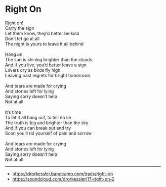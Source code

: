 # Right On

Right on!\
Carry the sign\
Let them know, they’d better be kind\
Don’t let go at all\
The night is yours to leave it all behind\
\
Hang on\
The sun is shining brighter than the clouds\
And if you live, you’d better leave a sign\
Lovers cry as birds fly high\
Leaving past regrets for bright tomorrows\
\
And tears are made for crying\
And stories left for lying\
Saying sorry doesn’t help\
Not at all\
\
It’s time\
To let it all hang out, to tell no lie\
The truth is big and brighter than the sky\
And if you can break out and try\
Soon you’ll rid yourself of pain and sorrow\
\
And tears are made for crying\
And stories left for lying\
Saying sorry doesn’t help\
Not at all

---
- https://drorkessler.bandcamp.com/track/right-on
- https://soundcloud.com/drorkessler/17-right-on-2
